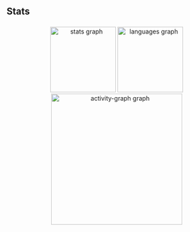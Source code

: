 <h2 align="left">Stats</h2>

###

<div align="center">
  <img src="https://github-readme-stats.vercel.app/api?username=Diego6699&hide_title=false&hide_rank=false&show_icons=true&include_all_commits=true&count_private=true&disable_animations=false&theme=gruvbox_light&locale=en&hide_border=false&order=1" height="150" alt="stats graph"  />
  <img src="https://github-readme-stats.vercel.app/api/top-langs?username=Diego6699&locale=en&hide_title=false&layout=compact&card_width=320&langs_count=5&theme=gruvbox_light&hide_border=false&order=2" height="150" alt="languages graph"  />
  <img src="https://github-readme-activity-graph.vercel.app/graph?username=Diego6699&radius=16&theme=gruvbox&area=true&order=5" height="300" alt="activity-graph graph"  />
</div>

###
